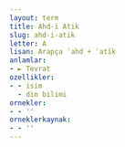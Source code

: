 ```yaml
---
layout: term
title: Ahd-i Atik
slug: ahd-i-atik
letter: A
lisan: Arapça ʿahd + ʿatīḳ
anlamlar:
- ► Tevrat
ozellikler:
- - isim
  - din bilimi
ornekler:
- - ''
orneklerkaynak:
- - ''
---
```

